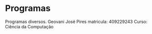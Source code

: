 Programas
=========

Programas diversos.
Geovani José Pires
matricula: 409229243
Curso: Ciência da Computação